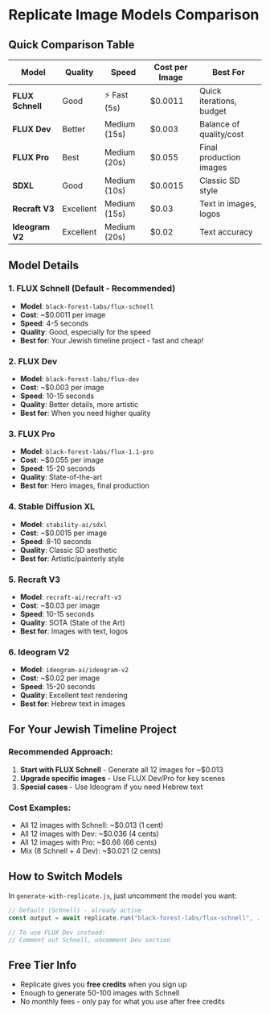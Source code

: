 # Replicate Image Models Comparison

## Quick Comparison Table

| Model | Quality | Speed | Cost per Image | Best For |
|-------|---------|-------|----------------|----------|
| **FLUX Schnell** | Good | ⚡ Fast (5s) | $0.0011 | Quick iterations, budget |
| **FLUX Dev** | Better | Medium (15s) | $0.003 | Balance of quality/cost |
| **FLUX Pro** | Best | Medium (20s) | $0.055 | Final production images |
| **SDXL** | Good | Medium (10s) | $0.0015 | Classic SD style |
| **Recraft V3** | Excellent | Medium (15s) | $0.03 | Text in images, logos |
| **Ideogram V2** | Excellent | Medium (20s) | $0.02 | Text accuracy |

## Model Details

### 1. FLUX Schnell (Default - Recommended)
- **Model**: `black-forest-labs/flux-schnell`
- **Cost**: ~$0.0011 per image
- **Speed**: 4-5 seconds
- **Quality**: Good, especially for the speed
- **Best for**: Your Jewish timeline project - fast and cheap!

### 2. FLUX Dev
- **Model**: `black-forest-labs/flux-dev`
- **Cost**: ~$0.003 per image
- **Speed**: 10-15 seconds
- **Quality**: Better details, more artistic
- **Best for**: When you need higher quality

### 3. FLUX Pro
- **Model**: `black-forest-labs/flux-1.1-pro`
- **Cost**: ~$0.055 per image
- **Speed**: 15-20 seconds
- **Quality**: State-of-the-art
- **Best for**: Hero images, final production

### 4. Stable Diffusion XL
- **Model**: `stability-ai/sdxl`
- **Cost**: ~$0.0015 per image
- **Speed**: 8-10 seconds
- **Quality**: Classic SD aesthetic
- **Best for**: Artistic/painterly style

### 5. Recraft V3
- **Model**: `recraft-ai/recraft-v3`
- **Cost**: ~$0.03 per image
- **Speed**: 10-15 seconds
- **Quality**: SOTA (State of the Art)
- **Best for**: Images with text, logos

### 6. Ideogram V2
- **Model**: `ideogram-ai/ideogram-v2`
- **Cost**: ~$0.02 per image
- **Speed**: 15-20 seconds
- **Quality**: Excellent text rendering
- **Best for**: Hebrew text in images

## For Your Jewish Timeline Project

### Recommended Approach:
1. **Start with FLUX Schnell** - Generate all 12 images for ~$0.013
2. **Upgrade specific images** - Use FLUX Dev/Pro for key scenes
3. **Special cases** - Use Ideogram if you need Hebrew text

### Cost Examples:
- All 12 images with Schnell: ~$0.013 (1 cent)
- All 12 images with Dev: ~$0.036 (4 cents)
- All 12 images with Pro: ~$0.66 (66 cents)
- Mix (8 Schnell + 4 Dev): ~$0.021 (2 cents)

## How to Switch Models

In `generate-with-replicate.js`, just uncomment the model you want:

```javascript
// Default (Schnell) - already active
const output = await replicate.run("black-forest-labs/flux-schnell", ...);

// To use FLUX Dev instead:
// Comment out Schnell, uncomment Dev section
```

## Free Tier Info
- Replicate gives you **free credits** when you sign up
- Enough to generate 50-100 images with Schnell
- No monthly fees - only pay for what you use after free credits